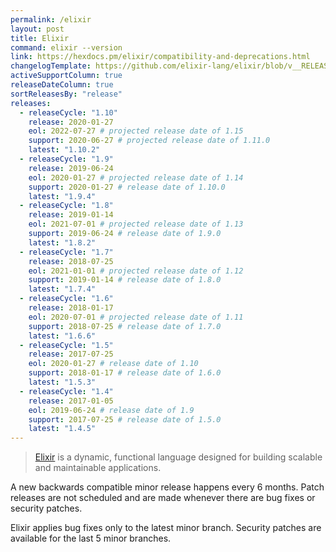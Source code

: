 ```yaml
---
permalink: /elixir
layout: post
title: Elixir
command: elixir --version
link: https://hexdocs.pm/elixir/compatibility-and-deprecations.html
changelogTemplate: https://github.com/elixir-lang/elixir/blob/v__RELEASE_CYCLE__/CHANGELOG.md
activeSupportColumn: true
releaseDateColumn: true
sortReleasesBy: "release"
releases:
  - releaseCycle: "1.10"
    release: 2020-01-27
    eol: 2022-07-27 # projected release date of 1.15
    support: 2020-06-27 # projected release date of 1.11.0
    latest: "1.10.2"
  - releaseCycle: "1.9"
    release: 2019-06-24
    eol: 2020-01-27 # projected release date of 1.14
    support: 2020-01-27 # release date of 1.10.0
    latest: "1.9.4"
  - releaseCycle: "1.8"
    release: 2019-01-14
    eol: 2021-07-01 # projected release date of 1.13
    support: 2019-06-24 # release date of 1.9.0
    latest: "1.8.2"
  - releaseCycle: "1.7"
    release: 2018-07-25
    eol: 2021-01-01 # projected release date of 1.12
    support: 2019-01-14 # release date of 1.8.0
    latest: "1.7.4"
  - releaseCycle: "1.6"
    release: 2018-01-17
    eol: 2020-07-01 # projected release date of 1.11
    support: 2018-07-25 # release date of 1.7.0
    latest: "1.6.6"
  - releaseCycle: "1.5"
    release: 2017-07-25
    eol: 2020-01-27 # release date of 1.10
    support: 2018-01-17 # release date of 1.6.0
    latest: "1.5.3"
  - releaseCycle: "1.4"
    release: 2017-01-05
    eol: 2019-06-24 # release date of 1.9
    support: 2017-07-25 # release date of 1.5.0
    latest: "1.4.5"
---
```

>[Elixir](https://elixir-lang.org/) is a dynamic, functional language designed for building scalable and maintainable applications.

A new backwards compatible minor release happens every 6 months. Patch releases are not scheduled and are made whenever there are bug fixes or security patches.

Elixir applies bug fixes only to the latest minor branch. Security patches are available for the last 5 minor branches.
